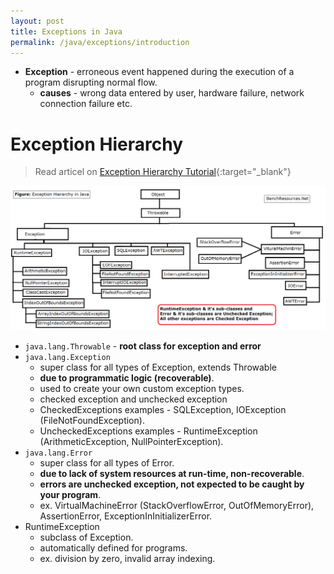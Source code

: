 ```yaml
---
layout: post
title: Exceptions in Java
permalink: /java/exceptions/introduction
---
```



* **Exception** - erroneous event happened during the execution of a program disrupting normal flow.
    - **causes** - wrong data entered by user, hardware failure, network connection failure etc.

# Exception Hierarchy

> Read articel on [Exception Hierarchy Tutorial](https://www.benchresources.net/exception-hierarchy-in-java/){:target="_blank"}

![exception-hierarchy)](https://github.com/arpit04tripathi/files-cdn/raw/cdn/java/java-exceptions/exception-hierarchy-in-java.png "exception-hierarchy")

* `java.lang.Throwable` - **root class for exception and error**
* `java.lang.Exception`
	* super class for all types of Exception, extends Throwable 
	* **due to programmatic logic (recoverable)**.
    * used to create your own custom exception types.
	* checked exception and unchecked exception
    * CheckedExceptions examples - SQLException, IOException (FileNotFoundException).
    * UncheckedExceptions examples - RuntimeException (ArithmeticException, NullPointerException).
* `java.lang.Error`
	- super class for all types of Error.
	- **due to lack of system resources at run-time, non-recoverable**.
	- **errors are unchecked exception, not expected to be caught by your program**.
	- ex. VirtualMachineError (StackOverflowError, OutOfMemoryError), AssertionError, ExceptionInInitializerError.
* RuntimeException
    - subclass of Exception.
    - automatically defined for programs.
    - ex. division by zero, invalid array indexing.
